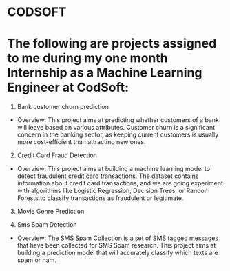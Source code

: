 # CODSOFT 

# The following are projects assigned to me during my one month Internship as a Machine Learning Engineer at CodSoft:

1. Bank customer churn prediction  
   
  - Overview:
   This project aims at predicting whether customers of a bank will leave based on various attributes. Customer churn is a significant concern in the banking sector, 
   as keeping current customers is usually more cost-efficient than attracting new ones.

2. Credit Card Fraud Detection
   
- Overview:
  This project aims at building a machine learning model to detect fraudulent credit card transactions. The dataset contains information about credit card transactions, and we 
  are going experiment with algorithms like Logistic Regression, Decision Trees, or Random Forests to classify transactions as fraudulent or legitimate.

3. Movie Genre Prediction
   

5. Sms Spam Detection

- Overview:
  The SMS Spam Collection is a set of SMS tagged messages that have been collected for SMS Spam research.
  This project aims at building a prediction model that will accurately classify which texts are spam or ham.
 
